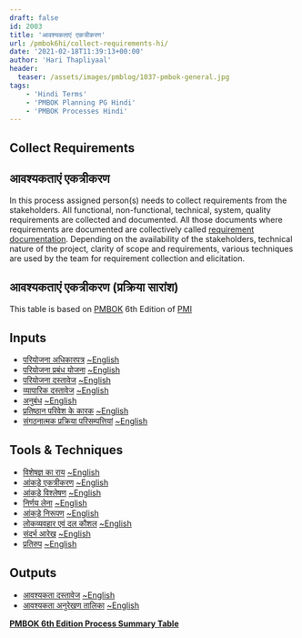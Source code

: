 ```yaml
---
draft: false
id: 2003   
title: 'आवश्यकताएं एकत्रीकरण'
url: /pmbok6hi/collect-requirements-hi/
date: '2021-02-18T11:39:13+00:00'
author: 'Hari Thapliyaal'
header:
  teaser: /assets/images/pmblog/1037-pmbok-general.jpg
tags:
    - 'Hindi Terms'
    - 'PMBOK Planning PG Hindi'
    - 'PMBOK Processes Hindi'
---
```


## Collect Requirements

## आवश्यकताएं एकत्रीकरण

In this process assigned person(s) needs to collect requirements from the stakeholders. All functional, non-functional, technical, system, quality requirements are collected and documented. All those documents where requirements are documented are collectively called <a href="">requirement documentation</a>. Depending on the availability of the stakeholders, technical nature of the project, clarity of scope and requirements, various techniques are used by the team for requirement collection and elicitation.

## आवश्यकताएं एकत्रीकरण (प्रक्रिया सारांश)

This table is based on [PMBOK](https://www.pmi.org/pmbok-guide-standards) 6th Edition of [PMI](https://www.pmi.org/)

## Inputs

- [परियोजना अधिकारपत्र](/pmbok6hi/project-charter-hi)  [~English](/pmbok6/Project-Charter)
- [परियोजना प्रबंध योजना](/pmbok6hi/project-management-plan-hi)  [~English](/pmbok6/Project-Management-Plan)
- [परियोजना दस्तावेज](/pmbok6hi/project-documents-hi)  [~English](/pmbok6/Project-Documents)
- [व्यापारिक दस्तावेज](/pmbok6hi/business-documents-hi)  [~English](/pmbok6/Business-Documents)
- [अनुबंध](/pmbok6hi/agreements-hi)  [~English](/pmbok6/Agreements)
- [प्रतिष्ठान परिवेश के कारक](/pmbok6hi/enterprise-environmental-factors-hi)  [~English](/pmbok6/Enterprise-Environmental-Factors)
- [संगठनात्मक प्रक्रिया परिसम्पत्तियां](/pmbok6hi/organizational-process-assets-hi)  [~English](/pmbok6/Organizational-Process-Assets)

## Tools &amp; Techniques

- [विशेषज्ञ का राय](/pmbok6hi/expert-judgement-hi)  [~English](/pmbok6/Expert-Judgement)
- [आंकड़े एकत्रीकरण](/pmbok6hi/data-gathering-hi)  [~English](/pmbok6/Data-Gathering)
- [आंकड़े विश्लेषण](/pmbok6hi/data-analysis-hi)  [~English](/pmbok6/Data-Analysis)
- [निर्णय लेना](/pmbok6hi/decision-making-hi)  [~English](/pmbok6/Decision-Making)
- [आंकड़े निरूपण](/pmbok6hi/data-representation-hi)  [~English](/pmbok6/Data-Representation)
- [लोकव्यवहार एवं दल कौशल](/pmbok6hi/interpersonal-and-team-skills-hi)  [~English](/pmbok6/Interpersonal-And-Team-Skills)
- [संदर्भ आरेख](/pmbok6hi/context-diagram-hi)  [~English](/pmbok6/Context-Diagram)
- [प्रतिरुप](/pmbok6hi/prototypes-hi)  [~English](/pmbok6/Prototypes)

## Outputs

- [आवश्यकता दस्तावेज](/pmbok6hi/requirements-documentation-hi)  [~English](/pmbok6/Requirements-Documentation)
- [आवश्यकता अनुरेखण तालिका](/pmbok6hi/requirements-traceability-matrix-hi)  [~English](/pmbok6/Requirements-Traceability-Matrix)

**[PMBOK 6th Edition Process Summary Table](process-groups-and-processes-in-pmbok6/)**